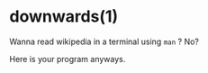 # downwards(1)

Wanna read wikipedia in a terminal using `man` ? No?

Here is your program anyways.
